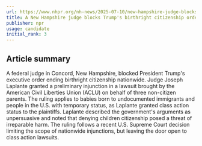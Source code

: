 ```yaml
---
url: https://www.nhpr.org/nh-news/2025-07-10/new-hampshire-judge-blocks-trump-birthright-citizenship-order-nationwide
title: A New Hampshire judge blocks Trump's birthright citizenship order nationwide
publisher: npr
usage: candidate
initial_rank: 3
---
```

## Article summary
A federal judge in Concord, New Hampshire, blocked President Trump's executive order ending birthright citizenship nationwide. Judge Joseph Laplante granted a preliminary injunction in a lawsuit brought by the American Civil Liberties Union (ACLU) on behalf of three non-citizen parents. The ruling applies to babies born to undocumented immigrants and people in the U.S. with temporary status, as Laplante granted class action status to the plaintiffs. Laplante described the government's arguments as unpersuasive and noted that denying children citizenship posed a threat of irreparable harm. The ruling follows a recent U.S. Supreme Court decision limiting the scope of nationwide injunctions, but leaving the door open to class action lawsuits.
